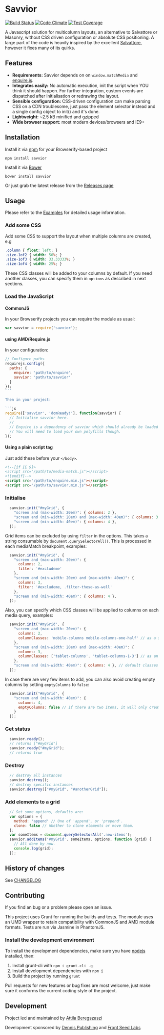 # Savvior

[![Build Status](https://travis-ci.org/attila/savvior.svg?branch=master)](https://travis-ci.org/attila/savvior) [![Code Climate](https://codeclimate.com/github/attila/savvior/badges/gpa.svg)](https://codeclimate.com/github/attila/savvior) [![Test Coverage](https://codeclimate.com/github/attila/savvior/badges/coverage.svg)](https://codeclimate.com/github/attila/savvior)

A Javascript solution for multicolumn layouts, an alternative to Salvattore or Masonry, without CSS driven configuration or absolute CSS positioning. A large part of the code is heavily inspired by the excellent [Salvattore](http://salvattore.com), however it fixes many of its quirks.

## Features

* __Requirements:__ Savvior depends on on `window.matchMedia` and [enquire.js](http://wicky.nillia.ms/enquire.js/).
* __Integrates easily:__ No automatic execution, init the script when YOU think it should happen. For further integration, custom events are dispatched after initialisation or redrawing the layout.
* __Sensible configuration:__ CSS-driven configuration can make parsing CSS on a CDN troublesome, just pass the element selector instead and a single config object to init() and it's done.
* __Lightweight:__ ~2.5 kB minified and gzipped
* __Wide browser support:__ most modern devices/browsers and IE9+

## Installation

Install it via [npm](https://npmjs.com) for your Browserify-based project

```
npm install savvior
```

Install it via [Bower](http://bower.io)

```
bower install savvior
```

Or just grab the latest release from the [Releases page](https://github.com/attila/savvior/releases)

## Usage

Please refer to the [Examples](https://github.com/attila/savvior-examples) for detailed usage information.

### Add some CSS

Add some CSS to support the layout when multiple columns are created, e.g

````css
.column { float: left; }
.size-1of2 { width: 50%; }
.size-1of3 { width: 33.33333%; }
.size-1of4 { width: 25%; }
````

These CSS classes will be added to your columns by default. If you need another classes, you can specify them in `options` as described in next sections.

### Load the JavaScript

#### CommonJS

In your Browserify projects you can require the module as usual:

````js
var savvior = require('savvior');
````

#### using AMD/Require.js

In your configuration:

````js
// Configure paths
requirejs.config({
  paths: {
    enquire: 'path/to/enquire',
    savvior: 'path/to/savvior'
  }
});
```

Then in your project:

```js
require(['savvior', 'domReady!'], function(savvior) {
  // Initialise savvior here.
  //
  // Enquire is a dependency of savvior which should already be loaded by Require
  // You will need to load your own polyfills though.
});
````

#### Using a plain script tag

Just add these before your `</body>`.

````html
<!--[if IE 9]>
<script src="/path/to/media-match.js"></script>
<![endif]-->
<script src="/path/to/enquire.min.js"></script>
<script src="/path/to/savvior.min.js"></script>
````


### Initialise

````javascript
  savvior.init("#myGrid", {
    "screen and (max-width: 20em)": { columns: 2 },
    "screen and (min-width: 20em) and (max-width: 40em)": { columns: 3 },
    "screen and (min-width: 40em)": { columns: 4 },
  });
````

Grid items can be excluded by using `filter` in the options. This takes a
string consumable by `document.querySelectorAll()`. This is processed in each
mediaMatch breakpoint, examples:

````javascript
  savvior.init("#myGrid", {
    "screen and (max-width: 20em)": {
      columns: 2,
      filter: '#excludeme'
    },
    "screen and (min-width: 20em) and (max-width: 40em)": {
      columns: 3,
      filter: '#excludeme, .filter-these-as-well'
    },
    "screen and (min-width: 40em)": { columns: 4 },
  });
````

Also, you can specify which CSS classes will be applied to columns on each media query, examples:

````javascript
  savvior.init("#myGrid", {
    "screen and (max-width: 20em)": {
      columns: 2,
      columnClasses: 'mobile-columns mobile-columns-one-half' // as a string
    },
    "screen and (min-width: 20em) and (max-width: 40em)": {
      columns: 3,
      columnClasses: ['tablet-columns', 'tablet-columns-1-3'] // as an array
    },
    "screen and (min-width: 40em)": { columns: 4 }, // default classes "column size-1of4"
  });
````

In case there are very few items to add, you can also avoid creating empty columns by setting `emptyColumns` to `false`:

````javascript
  savvior.init("#myGrid", {
    "screen and (min-width: 40em)": {
      columns: 4,
      emptyColumns: false // if there are two items, it will only create two columns, instead of four
    }
  });
````

### Get status

````javascript
  savvior.ready();
  // returns ["#myGrid"]
  savvior.ready("#myGrid");
  // returns true
````

### Destroy

````javascript
  // destroy all instances
  savvior.destroy();
  // destroy specific instances
  savvior.destroy(["#myGrid", "#anotherGrid"]);
````

### Add elements to a grid

````javascript
  // Set some options, defaults are:
  var options = {
    method: 'append' // One of 'append', or 'prepend'.
    clone: false // Whether to clone elements or move them.
  };
  var someItems = document.querySelectorAll('.new-items');
  savvior.addItems('#myGrid', someItems, options, function (grid) {
    // All done by now.
    console.log(grid);
  });
````

## History of changes

See [CHANGELOG](https://github.com/attila/savvior/blob/master/CHANGELOG.md)

## Contributing

If you find an bug or a problem please open an issue.

This project uses Grunt for running the builds and tests. The module uses an UMD wrapper to retain compatibility with CommonJS and AMD module formats. Tests are run via Jasmine in PhantomJS.

### Install the development environment

To install the development dependencies, make sure you have
[nodejs](http://nodejs.org) installed, then:

1. Install grunt-cli with `npm i grunt-cli -g`
2. Install development dependencies with `npm i`
3. Build the project by running `grunt`

Pull requests for new features or bug fixes are most welcome, just make sure it
conforms the current coding  style of the project.

## Development

Project led and maintained by [Attila Beregszaszi](http://attilab.com/)

Development sponsored by [Dennis Publishing](http://www.dennis.co.uk/) and [Front Seed Labs](http://frontseed.com/)
